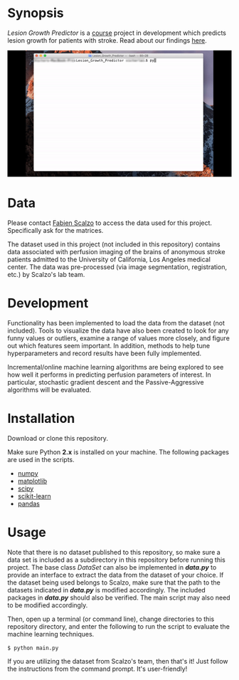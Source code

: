 # Synopsis

*Lesion Growth Predictor* is a [course](https://sa.ucla.edu/ro/Public/SOC/Results/ClassDetail?term_cd=17S&subj_area_cd=COM%20SCI&crs_catlg_no=0188%20%20%20%20&class_id=187827210&class_no=%20002%20%20)
project in development which predicts lesion growth for patients with stroke.
Read about our findings [here](https://sites.google.com/g.ucla.edu/predicting-lesion-growth).

![Demo](hub/demo.gif "Program demo")

# Data
Please contact [Fabien Scalzo](http://web.cs.ucla.edu/~fab/) to access the data
used for this project. Specifically ask for the matrices.

The dataset used in this project (not included in this repository) contains 
data associated with perfusion imaging of the brains of anonymous stroke 
patients admitted to the University of California, Los Angeles medical center.
The data was pre-processed (via image segmentation, registration, etc.) by 
Scalzo's lab team.

# Development
Functionality has been implemented to load the data from the dataset (not
included). Tools to visualize the data have also been created to look for any
funny values or outliers, examine a range of values more closely, and figure
out which features seem important. In addition, methods to help tune
hyperparameters and record results have been fully implemented.

Incremental/online machine learning algorithms are being explored to see how 
well it performs in predicting perfusion parameters of interest. In particular,
stochastic gradient descent and the Passive-Aggressive algorithms will be 
evaluated.

# Installation
Download or clone this repository. 

Make sure Python **2.x** is installed on your machine. The following 
packages are used in the scripts.

* [numpy](http://www.numpy.org/)
* [matplotlib](https://matplotlib.org/)
* [scipy](https://www.scipy.org/)
* [scikit-learn](http://scikit-learn.org/stable/)
* [pandas](http://pandas.pydata.org/)

# Usage
Note that there is no dataset published to this repository, so make sure a 
data set is included as a subdirectory in this repository before running this 
project. The base class *DataSet* can also be implemented in **_data.py_** to 
provide an interface to extract the data from the dataset of your choice. If 
the dataset being used belongs to Scalzo, make sure that the path to the
datasets indicated in **_data.py_** is modified accordingly. The included
packages in **_data.py_** should also be verified. The main script may also
need to be modified accordingly.

Then, open up a terminal (or command line), change directories to this 
repository directory, and enter the following to run the script to evaluate 
the machine learning techniques.

```
$ python main.py
```

If you are utilizing the dataset from Scalzo's team, then that's it! Just
follow the instructions from the command prompt. It's user-friendly!
